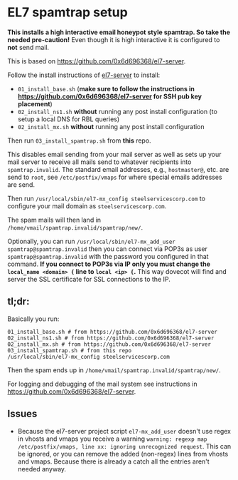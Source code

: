 # EL7 spamtrap setup

**This installs a high interactive email honeypot style spamtrap. So take the needed pre-caution!** Even though
it is high interactive it is configured to **not** send mail.

This is based on <https://github.com/0x6d696368/el7-server>.

Follow the install instructions of [el7-server](https://github.com/0x6d696368/el7-server) to install:

- `01_install_base.sh` (**make sure to follow the instructions in <https://github.com/0x6d696368/el7-server> for SSH pub key placement**)
- `02_install_ns1.sh` **without** running any post install configuration (to setup a local DNS for RBL queries)
- `02_install_mx.sh` **without** running any post install configuration

Then run `03_install_spamtrap.sh` from **this** repo.

This disables email sending from your mail server as well as sets up your mail server to receive all mails send to whatever recipients into `spamtrap.invalid`. The standard email addresses, e.g., `hostmaster@`, etc. are send to `root`, see `/etc/postfix/vmaps` for where special emails addresses are send.

Then run `/usr/local/sbin/el7-mx_config steelservicescorp.com` to configure your mail domain as `steelservicescorp.com`.

The spam mails will then land in `/home/vmail/spamtrap.invalid/spamtrap/new/`.

Optionally, you can run `/usr/local/sbin/el7-mx_add_user spamtrap@spamtrap.invalid`
then you can connect via POP3s as user `spamtrap@spamtrap.invalid` with the password you configured in that command.
**If you connect to POP3s via IP only you must change the `local_name <domain> {` line to `local <ip> {`.**
This way dovecot will find and server the SSL certificate for SSL connections to the IP.

## tl;dr:

Basically you run:

```
01_install_base.sh # from https://github.com/0x6d696368/el7-server
02_install_ns1.sh # from https://github.com/0x6d696368/el7-server
02_install_mx.sh # from https://github.com/0x6d696368/el7-server
03_install_spamtrap.sh # from this repo
/usr/local/sbin/el7-mx_config steelservicescorp.com
```

Then the spam ends up in `/home/vmail/spamtrap.invalid/spamtrap/new/`.

For logging and debugging of the mail system see instructions in <https://github.com/0x6d696368/el7-server>.

## Issues

- Because the el7-server project script `el7-mx_add_user` doesn't use regex in vhosts and vmaps you receive a warning `warning: regexp map /etc/postfix/vmaps, line xx: ignoring unrecognized request`. This can be ignored, or you can remove the added (non-regex) lines from vhosts and vmaps. Because there is already a catch all the entries aren't needed anyway.


